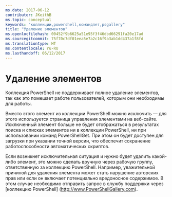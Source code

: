 ```yaml
---
ms.date: 2017-06-12
contributor: JKeithB
ms.topic: conceptual
keywords: "коллекции,powershell,командлет,psgallery"
title: "Удаление элементов"
ms.openlocfilehash: 00452f9b6625a51e95f3f46dbd66291fa20e17ad
ms.sourcegitcommit: 75f70c7df01eea5e7a2c16f9a3ab1dd437a1f8fd
ms.translationtype: HT
ms.contentlocale: ru-RU
ms.lasthandoff: 06/12/2017
---
```

# <a name="deleting-items"></a>Удаление элементов

Коллекция PowerShell не поддерживает полное удаление элементов, так как это помешает работе пользователей, которым они необходимы для работы.

Вместо этого элемент из коллекции PowerShell можно исключить — для этого используется страница управления элементами на веб-сайте. Исключенный элемент больше не будет отображаться в результатах поиска и списках элементов ни в коллекции PowerShell, ни при использовании команд PowerShellGet. При этом он будет доступен для загрузки при указании точной версии, что обеспечит сохранение работоспособности автоматических скриптов.

Если возникнет исключительная ситуация и нужно будет удалить какой-либо элемент, это можно сделать вручную через рабочую группу, ответственную за коллекцию PowerShell. Например, уважительной причиной для удаления элемента может стать нарушение авторских прав или если он включает потенциально вредоносное содержимое. В этом случае необходимо отправить запрос в службу поддержки через [коллекцию PowerShell] (http://www.PowerShellGallery.com).

